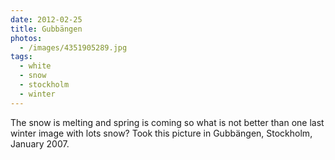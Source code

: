 ```yaml
---
date: 2012-02-25
title: Gubbängen
photos:
  - /images/4351905289.jpg
tags:
  - white
  - snow
  - stockholm
  - winter
---
```


The snow is melting and spring is coming so what is not better than one last winter image with lots snow? Took this picture in Gubbängen, Stockholm, January 2007.
